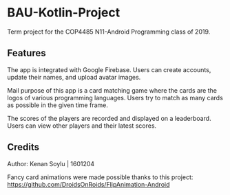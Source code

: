 # BAU-Kotlin-Project
Term project for the COP4485 N11-Android Programming class of 2019.

## Features
The app is integrated with Google Firebase. Users can create accounts, update their names, and upload avatar images.

Mail purpose of this app is a card matching game where the cards are the logos of various programming languages. Users try to match as many cards as possible in the given time frame.

The scores of the players are recorded and displayed on a leaderboard. Users can view other players and their latest scores.

## Credits
Author: Kenan Soylu | 1601204

Fancy card animations were made possible thanks to this project: https://github.com/DroidsOnRoids/FlipAnimation-Android
